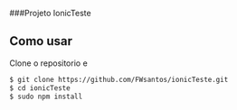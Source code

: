 ###Projeto IonicTeste

## Como usar
Clone o repositorio e
```bash
$ git clone https://github.com/FWsantos/ionicTeste.git
$ cd ionicTeste
$ sudo npm install 
